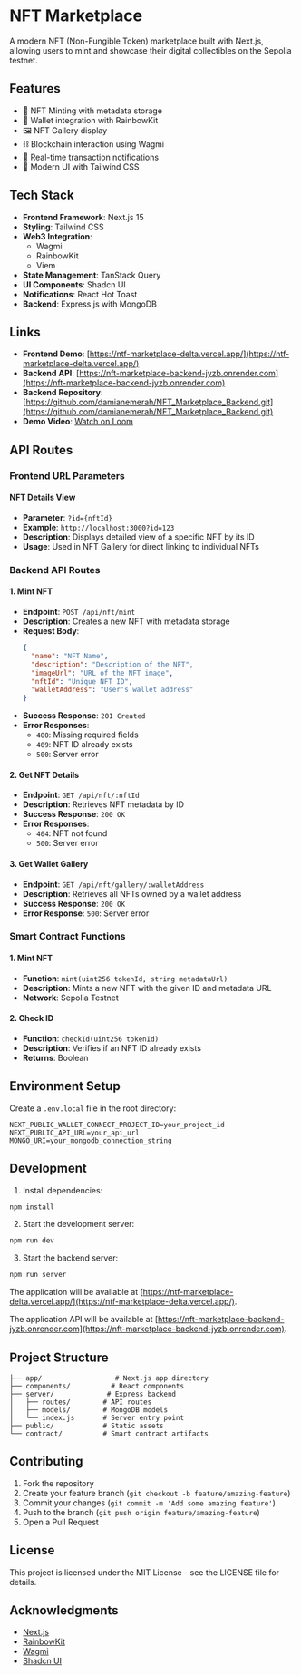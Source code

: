 # NFT Marketplace

A modern NFT (Non-Fungible Token) marketplace built with Next.js, allowing users to mint and showcase their digital collectibles on the Sepolia testnet.

## Features

- 🎨 NFT Minting with metadata storage
- 👛 Wallet integration with RainbowKit
- 🖼️ NFT Gallery display
- ⛓️ Blockchain interaction using Wagmi
- 🎯 Real-time transaction notifications
- 🎨 Modern UI with Tailwind CSS

## Tech Stack

- **Frontend Framework**: Next.js 15
- **Styling**: Tailwind CSS
- **Web3 Integration**:
  - Wagmi
  - RainbowKit
  - Viem
- **State Management**: TanStack Query
- **UI Components**: Shadcn UI
- **Notifications**: React Hot Toast
- **Backend**: Express.js with MongoDB

## Links

- **Frontend Demo**: [https://ntf-marketplace-delta.vercel.app/](https://ntf-marketplace-delta.vercel.app/)
- **Backend API**: [https://nft-marketplace-backend-jyzb.onrender.com](https://nft-marketplace-backend-jyzb.onrender.com)
- **Backend Repository**: [https://github.com/damianemerah/NFT_Marketplace_Backend.git](https://github.com/damianemerah/NFT_Marketplace_Backend.git)
- **Demo Video**: [Watch on Loom](https://www.loom.com/share/8c544c5b381f4aed88e240d7fe8c84b0?sid=d537a7a0-cbdb-42d1-973a-10e20857d0db)

## API Routes

### Frontend URL Parameters

#### NFT Details View

- **Parameter**: `?id={nftId}`
- **Example**: `http://localhost:3000?id=123`
- **Description**: Displays detailed view of a specific NFT by its ID
- **Usage**: Used in NFT Gallery for direct linking to individual NFTs

### Backend API Routes

#### 1. Mint NFT

- **Endpoint**: `POST /api/nft/mint`
- **Description**: Creates a new NFT with metadata storage
- **Request Body**:
  ```json
  {
    "name": "NFT Name",
    "description": "Description of the NFT",
    "imageUrl": "URL of the NFT image",
    "nftId": "Unique NFT ID",
    "walletAddress": "User's wallet address"
  }
  ```
- **Success Response**: `201 Created`
- **Error Responses**:
  - `400`: Missing required fields
  - `409`: NFT ID already exists
  - `500`: Server error

#### 2. Get NFT Details

- **Endpoint**: `GET /api/nft/:nftId`
- **Description**: Retrieves NFT metadata by ID
- **Success Response**: `200 OK`
- **Error Responses**:
  - `404`: NFT not found
  - `500`: Server error

#### 3. Get Wallet Gallery

- **Endpoint**: `GET /api/nft/gallery/:walletAddress`
- **Description**: Retrieves all NFTs owned by a wallet address
- **Success Response**: `200 OK`
- **Error Response**: `500`: Server error

### Smart Contract Functions

#### 1. Mint NFT

- **Function**: `mint(uint256 tokenId, string metadataUrl)`
- **Description**: Mints a new NFT with the given ID and metadata URL
- **Network**: Sepolia Testnet

#### 2. Check ID

- **Function**: `checkId(uint256 tokenId)`
- **Description**: Verifies if an NFT ID already exists
- **Returns**: Boolean

## Environment Setup

Create a `.env.local` file in the root directory:

```env
NEXT_PUBLIC_WALLET_CONNECT_PROJECT_ID=your_project_id
NEXT_PUBLIC_API_URL=your_api_url
MONGO_URI=your_mongodb_connection_string
```

## Development

1. Install dependencies:

```bash
npm install
```

2. Start the development server:

```bash
npm run dev
```

3. Start the backend server:

```bash
npm run server
```

The application will be available at [https://ntf-marketplace-delta.vercel.app/](https://ntf-marketplace-delta.vercel.app/).

The application API will be available at [https://nft-marketplace-backend-jyzb.onrender.com](https://nft-marketplace-backend-jyzb.onrender.com).

## Project Structure

```
├── app/                  # Next.js app directory
├── components/          # React components
├── server/             # Express backend
│   ├── routes/        # API routes
│   ├── models/        # MongoDB models
│   └── index.js       # Server entry point
├── public/            # Static assets
└── contract/          # Smart contract artifacts
```

## Contributing

1. Fork the repository
2. Create your feature branch (`git checkout -b feature/amazing-feature`)
3. Commit your changes (`git commit -m 'Add some amazing feature'`)
4. Push to the branch (`git push origin feature/amazing-feature`)
5. Open a Pull Request

## License

This project is licensed under the MIT License - see the LICENSE file for details.

## Acknowledgments

- [Next.js](https://nextjs.org/)
- [RainbowKit](https://www.rainbowkit.com/)
- [Wagmi](https://wagmi.sh/)
- [Shadcn UI](https://ui.shadcn.com/)

